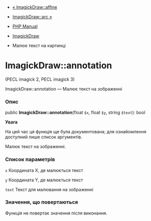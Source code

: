 - [« ImagickDraw::affine](imagickdraw.affine.md)
- [ImagickDraw::arc »](imagickdraw.arc.md)

- [PHP Manual](index.md)
- [ImagickDraw](class.imagickdraw.md)
- Малює текст на картинці

# ImagickDraw::annotation

(PECL imagick 2, PECL imagick 3)

ImagickDraw::annotation — Малює текст на зображенні

### Опис

public **ImagickDraw::annotation**(float `$x`, float `$y`, string
`$text`): bool

**Увага**

На цей час ця функція ще була документована; для
ознайомлення доступний лише список аргументів.

Малює текст на зображенні.

### Список параметрів

`x`
Координата X, де малюється текст

`y`
Координата Y, де малюється текст

`text`
Текст для малювання на зображенні

### Значення, що повертаються

Функція не повертає значення після виконання.
